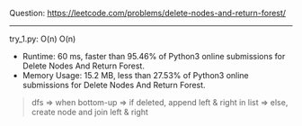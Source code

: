 Question: https://leetcode.com/problems/delete-nodes-and-return-forest/

---

try_1.py: O(n) O(n)

* Runtime: 60 ms, faster than 95.46% of Python3 online submissions for Delete Nodes And Return Forest.
* Memory Usage: 15.2 MB, less than 27.53% of Python3 online submissions for Delete Nodes And Return Forest.

> dfs => when bottom-up 
> => if deleted, append left & right in list
> => else, create node and join left & right
